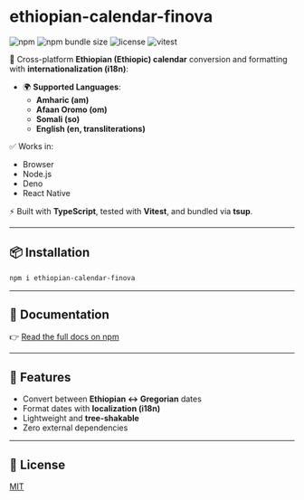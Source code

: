 # ethiopian-calendar-finova 

![npm](https://img.shields.io/npm/v/ethiopian-calendar-finova?color=blue) 
![npm bundle size](https://img.shields.io/bundlephobia/minzip/ethiopian-calendar-finova) 
![license](https://img.shields.io/npm/l/ethiopian-calendar-finova) 
![vitest](https://img.shields.io/badge/tests-passing-brightgreen)

📅 Cross-platform **Ethiopian (Ethiopic) calendar** conversion and formatting with **internationalization (i18n)**:

- 🌍 **Supported Languages**:
  - **Amharic (am)**
  - **Afaan Oromo (om)**
  - **Somali (so)**
  - **English (en, transliterations)**

✅ Works in:
- Browser  
- Node.js  
- Deno  
- React Native  

⚡ Built with **TypeScript**, tested with **Vitest**, and bundled via **tsup**.

---

## 📦 Installation

```bash
npm i ethiopian-calendar-finova
```

---

## 📖 Documentation

👉 [Read the full docs on npm](https://www.npmjs.com/package/ethiopian-calendar-finova)

---

## 🚀 Features

- Convert between **Ethiopian ↔ Gregorian** dates  
- Format dates with **localization (i18n)**  
- Lightweight and **tree-shakable**  
- Zero external dependencies  


---

## 📜 License

[MIT](./LICENSE)
